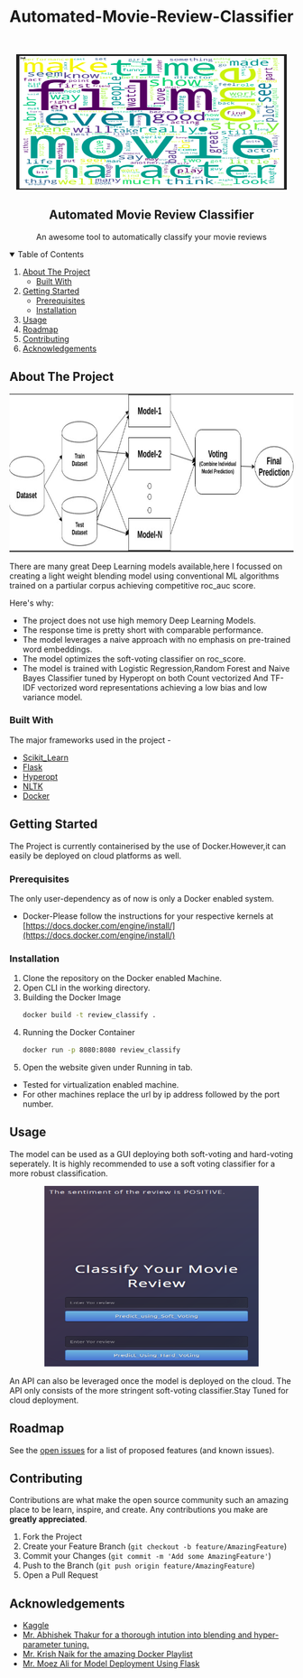 # Automated-Movie-Review-Classifier

<!-- PROJECT LOGO -->
<br />
<p align="center">
    <img src="images/word_cloud.png" alt="Logo" width="480" height="240">
  </a>

  <h2 align="center">Automated Movie Review Classifier</h2>

  <p align="center">
    An awesome tool to automatically classify your movie reviews
    <br />
  </p>
</p>

<!-- TABLE OF CONTENTS -->
<details open="open">
  <summary>Table of Contents</summary>
  <ol>
    <li>
      <a href="#about-the-project">About The Project</a>
      <ul>
        <li><a href="#built-with">Built With</a></li>
      </ul>
    </li>
    <li>
      <a href="#getting-started">Getting Started</a>
      <ul>
        <li><a href="#prerequisites">Prerequisites</a></li>
        <li><a href="#installation">Installation</a></li>
      </ul>
    </li>
    <li><a href="#usage">Usage</a></li>
    <li><a href="#roadmap">Roadmap</a></li>
    <li><a href="#contributing">Contributing</a></li>
    <li><a href="#acknowledgements">Acknowledgements</a></li>
  </ol>
</details>



<!-- ABOUT THE PROJECT -->
## About The Project
<p align="center">
<img src="images/blending.png" alt="Logo" width="580" height="280">

There are many great Deep Learning models available,here I focussed on creating a light weight blending model using conventional ML algorithms trained on a partiular corpus achieving competitive roc_auc score.

Here's why:
* The project does not use high memory Deep Learning Models.
* The response time is pretty short with comparable performance.
* The model leverages a naive approach with no emphasis on pre-trained word embeddings.
* The model optimizes the soft-voting classifier on roc_score.    
* The model is trained with Logistic Regression,Random Forest and Naive Bayes Classifier tuned by Hyperopt on both Count vectorized And TF-IDF vectorized word representations achieving a low bias and low variance model.

### Built With

The major frameworks used in the project -
* [Scikit_Learn](https://scikit-learn.org/stable/)
* [Flask](https://flask.palletsprojects.com/en/1.1.x/)
* [Hyperopt](https://hyperopt.github.io/hyperopt/)
* [NLTK](https://www.nltk.org/)
* [Docker](https://www.docker.com/)



<!-- GETTING STARTED -->
## Getting Started

The Project is currently containerised by the use of Docker.However,it can easily be deployed on cloud platforms as well.

### Prerequisites

The only user-dependency as of now is only a Docker enabled system.
* Docker-Please follow the instructions for your respective kernels at [https://docs.docker.com/engine/install/](https://docs.docker.com/engine/install/)

### Installation

1. Clone the repository on the Docker enabled Machine.
2. Open CLI in the working directory.
3. Building the Docker Image 
   ```sh
   docker build -t review_classify .
   ```
4. Running the Docker Container
   ```sh
   docker run -p 8080:8080 review_classify
   ```
5. Open the website given under Running in tab.
* Tested for virtualization enabled machine.
* For other machines replace the url by ip address followed by the port number.



<!-- USAGE EXAMPLES -->
## Usage

The model can be used as a GUI deploying both soft-voting and hard-voting seperately. It is highly recommended to use a soft voting classifier for a more robust classification.
<p align="center">
 <img src="images/app.png" alt="Logo" width="380" height="320">

An API can also be leveraged once the model is deployed on the cloud.
The API only consists of the more stringent soft-voting classifier.Stay Tuned for cloud deployment. 

<!-- ROADMAP -->
## Roadmap

See the [open issues](https://github.com/Consultingcriminal/Automated-Movie-Review-Classifier/issues) for a list of proposed features (and known issues).



<!-- CONTRIBUTING -->
## Contributing

Contributions are what make the open source community such an amazing place to be learn, inspire, and create. Any contributions you make are **greatly appreciated**.

1. Fork the Project
2. Create your Feature Branch (`git checkout -b feature/AmazingFeature`)
3. Commit your Changes (`git commit -m 'Add some AmazingFeature'`)
4. Push to the Branch (`git push origin feature/AmazingFeature`)
5. Open a Pull Request

<!-- ACKNOWLEDGEMENTS -->
## Acknowledgements
* [Kaggle](https://www.kaggle.com/c/word2vec-nlp-tutorial/data)
* [Mr. Abhishek Thakur for a thorough intution into blending and hyper-parameter tuning.](https://www.youtube.com/watch?v=TuIgtitqJho&t=2511s)
* [Mr. Krish Naik for the amazing Docker Playlist](https://www.youtube.com/playlist?list=PLZoTAELRMXVNKtpy0U_Mx9N26w8n0hIbs)
* [Mr. Moez Ali for Model Deployment Using Flask ](https://moez-62905.medium.com/)






<!-- MARKDOWN LINKS & IMAGES -->
<!-- https://www.markdownguide.org/basic-syntax/#reference-style-links -->
[contributors-shield]: https://img.shields.io/github/contributors/Consultingcriminal/Automated-Movie-Review-Classifier.svg/?style=for-the-badge
[contributors-url]: https://github.com/Consultingcriminal/Automated-Movie-Review-Classifier/graphs/contributors
[forks-shield]: https://img.shields.io/github/forks/othneildrew/Best-README-Template.svg?style=for-the-badge
[forks-url]: https://github.com/othneildrew/Best-README-Template/network/members
[stars-shield]: https://img.shields.io/github/stars/othneildrew/Best-README-Template.svg?style=for-the-badge
[stars-url]: https://github.com/othneildrew/Best-README-Template/stargazers
[issues-shield]: https://img.shields.io/github/issues/othneildrew/Best-README-Template.svg?style=for-the-badge
[issues-url]: https://github.com/othneildrew/Best-README-Template/issues
[license-shield]: https://img.shields.io/github/license/othneildrew/Best-README-Template.svg?style=for-the-badge
[license-url]: https://github.com/othneildrew/Best-README-Template/blob/master/LICENSE.txt
[linkedin-shield]: https://img.shields.io/badge/-LinkedIn-black.svg?style=for-the-badge&logo=linkedin&colorB=555
[linkedin-url]: https://linkedin.com/in/othneildrew
[product-screenshot]: images/screenshot.png
